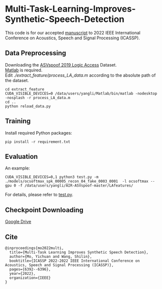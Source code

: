 # Multi-Task-Learning-Improves-Synthetic-Speech-Detection
This code is for our accepted [manuscript](https://ieeexplore.ieee.org/abstract/document/9746059) to 2022 IEEE International Conference on Acoustics, Speech and Signal Processing (ICASSP).

## Data Preprocessing
Downloading the [ASVspoof 2019 Logic Access](https://www.asvspoof.org/database) Dataset.</br>
[Matlab](https://ww2.mathworks.cn/products/matlab.html) is required.</br>
Edit *./extract_feature/process_LA_data.m* according to the absolute path of the dataset.
 ```
 cd extract_feature
 CUDA_VISIBLE_DEVICES=0 /data/users/yangli/Matlab/bin/matlab -nodesktop -nosplash -r process_LA_data.m
 cd ..
 python reload_data.py
 ``` 
 
 ## Training
 Install required Python packages:</br>
 ```
 pip install -r requirement.txt
 ``` 
 ## Evaluation
 An example: 
 ```
 CUDA_VISIBLE_DEVICES=0,1 python3 test.py -m ./models/ocsoftmax_spk_00005_recon_04_fake_0003_0001  -l ocsoftmax --gpu 0 -f /data/users/yangli/AIR-ASVspoof-master/LAfeatures/
 ```
  For details, please refer to [test.py]().

 
## Checkpoint Downloading
[Google Drive](https://drive.google.com/drive/folders/15vwSnGGHgMkwLQso09RYvXWg7qg9zqge?usp=sharing)

## Cite
```
@inproceedings{mo2022multi,
  title={Multi-Task Learning Improves Synthetic Speech Detection},
  author={Mo, Yichuan and Wang, Shilin},
  booktitle={ICASSP 2022-2022 IEEE International Conference on Acoustics, Speech and Signal Processing (ICASSP)},
  pages={6392--6396},
  year={2022},
  organization={IEEE}
}
```

